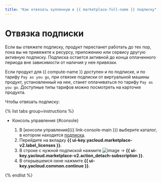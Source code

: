 ```yaml
---
title: "Как отвязать купленную в {{ marketplace-full-name }} подписку"
---
```


# Отвязка подписки

Если вы отвяжете подписку, продукт перестанет работать до тех пор, пока вы не привяжете к ресурсу, приложению или сервису другую активную подписку. Подписка остается активной до конца оплаченного периода вне зависимости от наличия у нее привязки.

Если продукт для {{ compute-name }} доступен и по подписке, и по тарифу `Pay as you go`, при отвязке подписки от виртуальной машины продукт, установленный на нее, станет оплачиваться по тарифу `Pay as you go`. Доступные типы тарифов можно посмотреть на карточке продукта.

Чтобы отвязать подписку:

{% list tabs group=instructions %}

- Консоль управления {#console}

    1. В [консоли управления]({{ link-console-main }}) выберите каталог, в котором находится [подписка](../../concepts/users/subscription.md).
    1. Перейдите на вкладку **{{ ui-key.yacloud.marketplace-v2.label_licenses }}**.
    1. В строке с нужной подпиской нажмите ![image](../../../_assets/console-icons/ellipsis.svg) → **{{ ui-key.yacloud.marketplace-v2.action_detach-subscription }}**.
    1. В открывшемся окне нажмите **{{ ui-key.yacloud.common.continue }}**.

{% endlist %}
